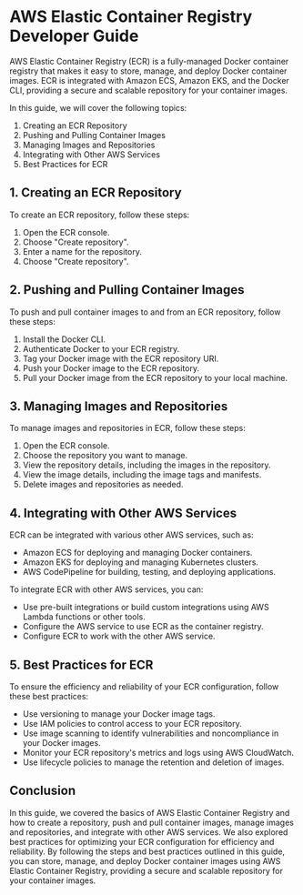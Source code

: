 # AWS Elastic Container Registry Developer Guide

AWS Elastic Container Registry (ECR) is a fully-managed Docker container registry that makes it easy to store, manage, and deploy Docker container images. ECR is integrated with Amazon ECS, Amazon EKS, and the Docker CLI, providing a secure and scalable repository for your container images.

In this guide, we will cover the following topics:

1. Creating an ECR Repository
2. Pushing and Pulling Container Images
3. Managing Images and Repositories
4. Integrating with Other AWS Services
5. Best Practices for ECR

## 1\. Creating an ECR Repository

To create an ECR repository, follow these steps:

1. Open the ECR console.
2. Choose "Create repository".
3. Enter a name for the repository.
4. Choose "Create repository".

## 2\. Pushing and Pulling Container Images

To push and pull container images to and from an ECR repository, follow these steps:

1. Install the Docker CLI.
2. Authenticate Docker to your ECR registry.
3. Tag your Docker image with the ECR repository URI.
4. Push your Docker image to the ECR repository.
5. Pull your Docker image from the ECR repository to your local machine.

## 3\. Managing Images and Repositories

To manage images and repositories in ECR, follow these steps:

1. Open the ECR console.
2. Choose the repository you want to manage.
3. View the repository details, including the images in the repository.
4. View the image details, including the image tags and manifests.
5. Delete images and repositories as needed.

## 4\. Integrating with Other AWS Services

ECR can be integrated with various other AWS services, such as:

* Amazon ECS for deploying and managing Docker containers.
* Amazon EKS for deploying and managing Kubernetes clusters.
* AWS CodePipeline for building, testing, and deploying applications.

To integrate ECR with other AWS services, you can:

* Use pre-built integrations or build custom integrations using AWS Lambda functions or other tools.
* Configure the AWS service to use ECR as the container registry.
* Configure ECR to work with the other AWS service.

## 5\. Best Practices for ECR

To ensure the efficiency and reliability of your ECR configuration, follow these best practices:

* Use versioning to manage your Docker image tags.
* Use IAM policies to control access to your ECR repository.
* Use image scanning to identify vulnerabilities and noncompliance in your Docker images.
* Monitor your ECR repository's metrics and logs using AWS CloudWatch.
* Use lifecycle policies to manage the retention and deletion of images.

## Conclusion

In this guide, we covered the basics of AWS Elastic Container Registry and how to create a repository, push and pull container images, manage images and repositories, and integrate with other AWS services. We also explored best practices for optimizing your ECR configuration for efficiency and reliability. By following the steps and best practices outlined in this guide, you can store, manage, and deploy Docker container images using AWS Elastic Container Registry, providing a secure and scalable repository for your container images.
